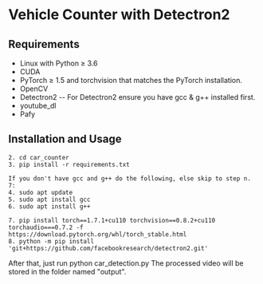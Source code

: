 # Vehicle Counter with Detectron2

## Requirements
- Linux with Python ≥ 3.6
- CUDA
- PyTorch ≥ 1.5 and torchvision that matches the PyTorch installation.
- OpenCV
- Detectron2
-- For Detectron2 ensure you have gcc & g++ installed first.
- youtube_dl
- Pafy

## Installation and Usage

```1. git clone https://github.com/edinhoadm/car_counter.git
2. cd car_counter
3. pip install -r requirements.txt

If you don't have gcc and g++ do the following, else skip to step n. 7:
4. sudo apt update
5. sudo apt install gcc
6. sudo apt install g++

7. pip install torch==1.7.1+cu110 torchvision==0.8.2+cu110 torchaudio===0.7.2 -f https://download.pytorch.org/whl/torch_stable.html
8. python -m pip install 'git+https://github.com/facebookresearch/detectron2.git'
```

After that, just run python car_detection.py
The processed video will be stored in the folder named "output".



